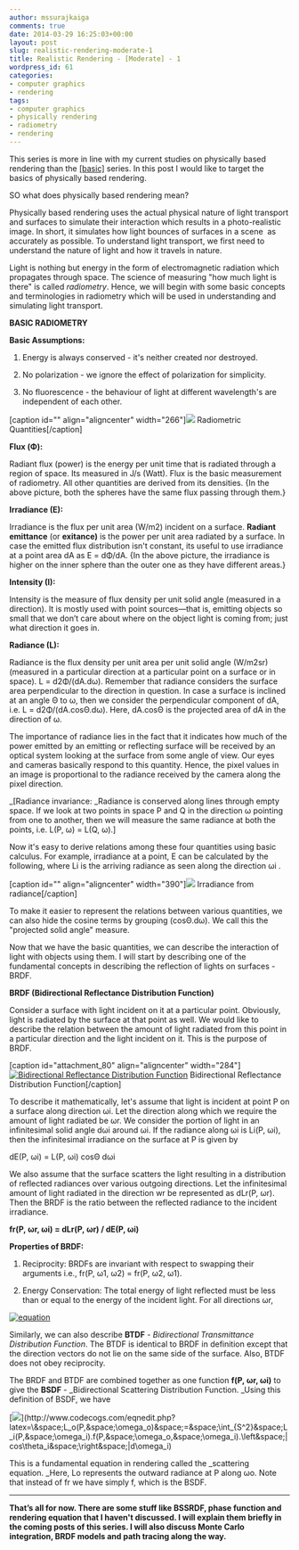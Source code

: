 ```yaml
---
author: mssurajkaiga
comments: true
date: 2014-03-29 16:25:03+00:00
layout: post
slug: realistic-rendering-moderate-1
title: Realistic Rendering - [Moderate] - 1
wordpress_id: 61
categories:
- computer graphics
- rendering
tags:
- computer graphics
- physically rendering
- radiometry
- rendering
---
```


This series is more in line with my current studies on physically based rendering than the [[basic]](http://mssuraj.wordpress.com/2014/03/25/realistic-rendering-basic-1/) series. In this post I would like to target the basics of physically based rendering.




SO what does physically based rendering mean?




Physically based rendering uses the actual physical nature of light transport and surfaces to simulate their interaction which results in a photo-realistic image. In short, it simulates how light bounces of surfaces in a scene  as accurately as possible. To understand light transport, we first need to understand the nature of light and how it travels in nature.




Light is nothing but energy in the form of electromagnetic radiation which propagates through space. The science of measuring "how much light is there" is called _radiometry_. Hence, we will begin with some basic concepts and terminologies in radiometry which will be used in understanding and simulating light transport.




**BASIC RADIOMETRY**




**Basic Assumptions:**






	
  1. Energy is always conserved - it's neither created nor destroyed.

	
  2. No polarization - we ignore the effect of polarization for simplicity.

	
  3. No fluorescence - the behaviour of light at different wavelength's are independent of each other.


[caption id="" align="aligncenter" width="266"]![](http://www.lepla.edu.pl/en/modules/Activities/m07/images/sphere.gif) Radiometric Quantities[/caption]

**Flux (Φ):**

Radiant flux (power) is the energy per unit time that is radiated through a region of space. Its measured in J/s (Watt). Flux is the basic measurement of radiometry. All other quantities are derived from its densities. {In the above picture, both the spheres have the same flux passing through them.}

**Irradiance (E):**

Irradiance is the flux per unit area (W/m2) incident on a surface. **Radiant emittance** (or **exitance)** is the power per unit area radiated by a surface. In case the emitted flux distribution isn't constant, its useful to use irradiance at a point area dA as E = dΦ/dA. {In the above picture, the irradiance is higher on the inner sphere than the outer one as they have different areas.}

**Intensity (I):**

Intensity is the measure of flux density per unit solid angle (measured in a direction). It is mostly used with point sources—that is, emitting objects so small that we don’t care about where on the object light is coming from; just what direction it goes in.

**Radiance (L):**

Radiance is the flux density per unit area per unit solid angle (W/m2sr) (measured in a particular direction at a particular point on a surface or in space). L = d2Φ/(dA.dω). Remember that radiance considers the surface area perpendicular to the direction in question. In case a surface is inclined at an angle Θ to ω, then we consider the perpendicular component of dA, i.e. L = d2Φ/(dA.cosΘ.dω). Here, dA.cosΘ is the projected area of dA in the direction of ω.

The importance of radiance lies in the fact that it indicates how much of the power emitted by an emitting or reflecting surface will be received by an optical system looking at the surface from some angle of view. Our eyes and cameras basically respond to this quantity. Hence, the pixel values in an image is proportional to the radiance received by the camera along the pixel direction.

_[Radiance invariance: _Radiance is conserved along lines through empty space. If we look at two points in space P and Q in the direction ω pointing from one to another, then we will measure the same radiance at both the points, i.e. L(P, ω) = L(Q, ω).]

Now it's easy to derive relations among these four quantities using basic calculus. For example, irradiance at a point, E can be calculated by the following, where Li is the arriving radiance as seen along the direction ωi .

[caption id="" align="aligncenter" width="390"]![](http://escience.anu.edu.au/lecture/cg/GlobalIllumination/Image/Irradiance.gif) Irradiance from radiance[/caption]



To make it easier to represent the relations between various quantities, we can also hide the cosine terms by grouping (cosΘ.dω). We call this the "projected solid angle" measure.



Now that we have the basic quantities, we can describe the interaction of light with objects using them. I will start by describing one of the fundamental concepts in describing the reflection of lights on surfaces - BRDF.


**BRDF (Bidirectional Reflectance Distribution Function)**




Consider a surface with light incident on it at a particular point. Obviously, light is radiated by the surface at that point as well. We would like to describe the relation between the amount of light radiated from this point in a particular direction and the light incident on it. This is the purpose of BRDF.




[caption id="attachment_80" align="aligncenter" width="284"][![Bidirectional Reflectance Distribution Function](http://mssuraj.files.wordpress.com/2014/03/ilgri_brdf.jpg?w=284)](http://mssuraj.files.wordpress.com/2014/03/ilgri_brdf.jpg) Bidirectional Reflectance Distribution Function[/caption]



To describe it mathematically, let's assume that light is incident at point P on a surface along direction ωi. Let the direction along which we require the amount of light radiated be ωr. We consider the portion of light in an infinitesimal solid angle dωi around ωi. If the radiance along ωi is Li(P, ωi), then the infinitesimal irradiance on the surface at P is given by


dE(P, ωi) = L(P, ωi) cosΘ dωi




We also assume that the surface scatters the light resulting in a distribution of reflected radiances over various outgoing directions. Let the infinitesimal amount of light radiated in the direction wr be represented as dLr(P, ωr). Then the BRDF is the ratio between the reflected radiance to the incident irradiance.




**fr(P, ωr, ωi) = dLr(P, ωr) / dE(P, ωi)**




**Properties of BRDF:**






	
  1. Reciprocity: BRDFs are invariant with respect to swapping their arguments i.e., fr(P, ω1, ω2) = fr(P, ω2, ω1).

	
  2. Energy Conservation: The total energy of light reflected must be less than or equal to the energy of the incident light. For all directions ωr,




[![equation](http://mssuraj.files.wordpress.com/2014/03/equation.gif)](http://mssuraj.files.wordpress.com/2014/03/equation.gif)




Similarly, we can also describe **BTDF** - _Bidirectional Transmittance Distribution Function_. The BTDF is identical to BRDF in definition except that the direction vectors do not lie on the same side of the surface. Also, BTDF does not obey reciprocity.




The BRDF and BTDF are combined together as one function **f(P, ωr, ωi)** to give the **BSDF** - _Bidirectional Scattering Distribution Function. _Using this definition of BSDF, we have




[![](http://latex.codecogs.com/gif.latex?\&space;L_o(P,&space;\omega_o)&space;=&space;\int_{S^2}&space;L_i(P,&space;\omega_i).f(P,&space;\omega_o,&space;\omega_i).\left&space;|cos\theta_i&space;\right&space;|d\omega_i)](http://www.codecogs.com/eqnedit.php?latex=\&space;L_o(P,&space;\omega_o)&space;=&space;\int_{S^2}&space;L_i(P,&space;\omega_i).f(P,&space;\omega_o,&space;\omega_i).\left&space;|cos\theta_i&space;\right&space;|d\omega_i)




This is a fundamental equation in rendering called the _scattering equation. _Here, Lo represents the outward radiance at P along ωo. Note that instead of fr we have simply f, which is the BSDF.






* * *



**That’s all for now. There are some stuff like BSSRDF, phase function and rendering equation that I haven't discussed. I will explain them briefly in the coming posts of this series. I will also discuss Monte Carlo integration, BRDF models and path tracing along the way.**
